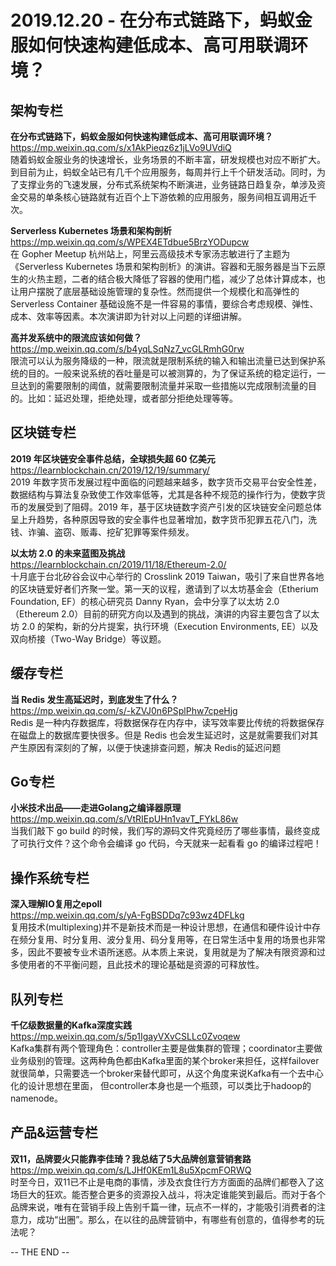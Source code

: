 **2019.12.20 - 在分布式链路下，蚂蚁金服如何快速构建低成本、高可用联调环境？**
========  

## 架构专栏

**在分布式链路下，蚂蚁金服如何快速构建低成本、高可用联调环境？**    
https://mp.weixin.qq.com/s/x1AkPieqz6z1jLVo9UVdiQ    
随着蚂蚁金服业务的快速增长，业务场景的不断丰富，研发规模也对应不断扩大。到目前为止，蚂蚁全站已有几千个应用服务，每周并行上千个研发活动。同时，为了支撑业务的飞速发展，分布式系统架构不断演进，业务链路日趋复杂，单涉及资金交易的单条核心链路就有近百个上下游依赖的应用服务，服务间相互调用近千次。

**Serverless Kubernetes 场景和架构剖析**     
https://mp.weixin.qq.com/s/WPEX4ETdbue5BrzYODupcw       
在 Gopher Meetup 杭州站上，阿里云高级技术专家汤志敏进行了主题为《Serverless Kubernetes 场景和架构剖析》的演讲。容器和无服务器是当下云原生的火热主题，二者的结合极大降低了容器的使用门槛，减少了总体计算成本，也让用户摆脱了底层基础设施管理的复杂性。然而提供一个规模化和高弹性的 Serverless Container 基础设施不是一件容易的事情，要综合考虑规模、弹性、成本、效率等因素。本次演讲即为针对以上问题的详细讲解。

**高并发系统中的限流应该如何做？**    
https://mp.weixin.qq.com/s/b4yqLSqNz7_vcGLRmhG0rw   
限流可以认为服务降级的一种，限流就是限制系统的输入和输出流量已达到保护系统的目的。一般来说系统的吞吐量是可以被测算的，为了保证系统的稳定运行，一旦达到的需要限制的阈值，就需要限制流量并采取一些措施以完成限制流量的目的。比如：延迟处理，拒绝处理，或者部分拒绝处理等等。


## 区块链专栏

**2019 年区块链安全事件总结，全球损失超 60 亿美元**    
https://learnblockchain.cn/2019/12/19/summary/    
2019 年数字货币发展过程中面临的问题越来越多，数字货币交易平台安全性差，数据结构与算法复杂致使工作效率低等，尤其是各种不规范的操作行为，使数字货币的发展受到了阻碍。2019 年，基于区块链数字资产引发的区块链安全问题总体呈上升趋势，各种原因导致的安全事件也显著增加，数字货币犯罪五花八门，洗钱、诈骗、盗窃、贩毒、挖矿犯罪等案件频发。

**以太坊 2.0 的未来蓝图及挑战**     
https://learnblockchain.cn/2019/11/18/Ethereum-2.0/       
十月底于台北矽谷会议中心举行的 Crosslink 2019 Taiwan，吸引了来自世界各地的区块链爱好者们齐聚一堂。第一天的议程，邀请到了以太坊基金会（Etherium Foundation, EF）的核心研究员 Danny Ryan，会中分享了以太坊 2.0 （Ethereum 2.0）目前的研究方向以及遇到的挑战，演讲的内容主要包含了以太坊 2.0 的架构，新的分片提案，执行环境（Execution Environments, EE）以及双向桥接（Two-Way Bridge）等议题。


## 缓存专栏

**当 Redis 发生高延迟时，到底发生了什么？**    
https://mp.weixin.qq.com/s/-kZVJ0n6PSplPhw7cpeHjg    
Redis 是一种内存数据库，将数据保存在内存中，读写效率要比传统的将数据保存在磁盘上的数据库要快很多。但是 Redis 也会发生延迟时，这是就需要我们对其产生原因有深刻的了解，以便于快速排查问题，解决 Redis的延迟问题


## Go专栏

**小米技术出品——走进Golang之编译器原理**   
https://mp.weixin.qq.com/s/VtRIEpUHn1vavT_FYkL86w   
当我们敲下 go build 的时候，我们写的源码文件究竟经历了哪些事情，最终变成了可执行文件？这个命令会编译 go 代码，今天就来一起看看 go 的编译过程吧！


## 操作系统专栏

**深入理解IO复用之epoll**   
https://mp.weixin.qq.com/s/yA-FgBSDDq7c93wz4DFLkg      
复用技术(multiplexing)并不是新技术而是一种设计思想，在通信和硬件设计中存在频分复用、时分复用、波分复用、码分复用等，在日常生活中复用的场景也非常多，因此不要被专业术语所迷惑。从本质上来说，复用就是为了解决有限资源和过多使用者的不平衡问题，且此技术的理论基础是资源的可释放性。


## 队列专栏

**千亿级数据量的Kafka深度实践**   
https://mp.weixin.qq.com/s/5p1IgayVXvCSLLc0Zvoqew     
Kafka集群有两个管理角色：controller主要是做集群的管理；coordinator主要做业务级别的管理。这两种角色都由Kafka里面的某个broker来担任，这样failover就很简单，只需要选一个broker来替代即可，从这个角度来说Kafka有一个去中心化的设计思想在里面， 但controller本身也是一个瓶颈，可以类比于hadoop的namenode。


## 产品&运营专栏

**双11，品牌要火只能靠李佳琦？我总结了5大品牌创意营销套路**   
https://mp.weixin.qq.com/s/LJHf0KEm1L8u5XpcmFORWQ    
时至今日，双11已不止是电商的事情，涉及衣食住行方方面面的品牌们都卷入了这场巨大的狂欢。能否整合更多的资源投入战斗，将决定谁能笑到最后。而对于各个品牌来说，唯有在营销手段上告别千篇一律，玩点不一样的，才能吸引消费者的注意力，成功“出圈”。那么，在以往的品牌营销中，有哪些有创意的，值得参考的玩法呢？


-- THE END --
